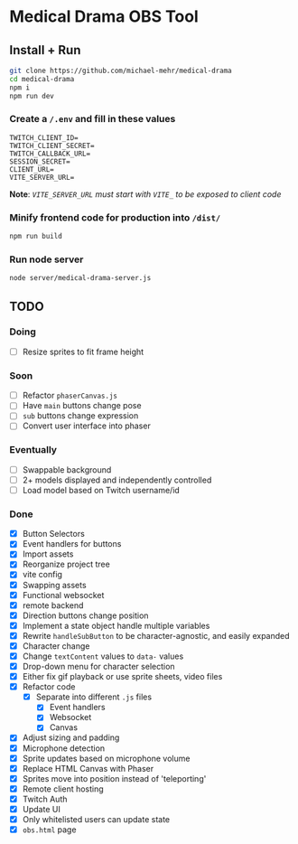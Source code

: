 # Medical Drama OBS Tool

## Install + Run

```bash
git clone https://github.com/michael-mehr/medical-drama
cd medical-drama
npm i
npm run dev
```

### Create a `/.env` and fill in these values

```env
TWITCH_CLIENT_ID=
TWITCH_CLIENT_SECRET=
TWITCH_CALLBACK_URL=
SESSION_SECRET=
CLIENT_URL=
VITE_SERVER_URL=
```

**Note**: *`VITE_SERVER_URL` must start with `VITE_` to be exposed to client code*

### Minify frontend code for production into `/dist/`

```bash
npm run build
```

### Run node server

```bash
node server/medical-drama-server.js
```

## TODO

### Doing

- [ ] Resize sprites to fit frame height

### Soon

- [ ] Refactor `phaserCanvas.js`
- [ ] Have `main` buttons change pose
- [ ] `sub` buttons change expression
- [ ] Convert user interface into phaser

### Eventually

- [ ] Swappable background
- [ ] 2+ models displayed and independently controlled
- [ ] Load model based on Twitch username/id

### Done

- [X] Button Selectors
- [X] Event handlers for buttons
- [X] Import assets
- [X] Reorganize project tree
- [X] vite config
- [X] Swapping assets
- [X] Functional websocket
- [X] remote backend
- [X] Direction buttons change position
- [X] Implement a state object handle multiple variables
- [X] Rewrite `handleSubButton` to be character-agnostic, and easily expanded
- [X] Character change
- [X] Change `textContent` values to `data-` values
- [X] Drop-down menu for character selection
- [X] Either fix gif playback or use sprite sheets, video files
- [X] Refactor code
  - [X] Separate into different `.js` files
    - [X] Event handlers
    - [X] Websocket
    - [X] Canvas
- [X] Adjust sizing and padding
- [X] Microphone detection
- [X] Sprite updates based on microphone volume
- [X] Replace HTML Canvas with Phaser
- [X] Sprites move into position instead of 'teleporting'
- [X] Remote client hosting
- [X] Twitch Auth
- [X] Update UI
- [X] Only whitelisted users can update state
- [X] `obs.html` page
